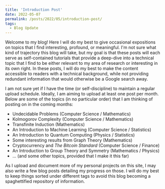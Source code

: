 ```yaml
---
title: 'Introduction Post'
date: 2022-05-07
permalink: /posts/2022/05/introduction-post/
tags:
  - Blog Update
---
```


Welcome to my blog! Here I will do my best to give occasional expositions on topics that I find interesting, profound, or meaningful. I'm not sure what kind of trajectory this blog will take, but my goal is that these posts will each serve as self-contained tutorials that provide a deep-dive into a technical topic that I find to be either relevant to my area of research or interesting in its own right. In these posts, I will do my best to make the content accessible to readers with a technical background, while not providing redundant information that would otherwise be a Google search away.

I am not sure yet if I have the time (or self-discipline) to maintain a regular upload schedule. Ideally, I am aiming to upload at least one post per month. Below are some of the topics (in no particular order) that I am thinking of posting on in the coming months:

* Undecidable Problems (Computer Science / Mathematics)
* Kolmogorov Complexity (Computer Science / Mathematics)
* Transfinite Induction (Mathematics)
* An Introduction to Machine Learning (Computer Science / Statistics)
* An Introduction to Quantum Computing (Physics / Statistics)
* Some interesting results from Graph Theory (Mathematics)
* Cryptocurrency and *The Bitcoin Standard* (Computer Science / Finance)
* An Introduction to Group Theory and Symmetry (Mathematics / Physics)
* ... (and some other topics, provided that I make it this far)

As I upload and document more of my personal projects on this site, I may also write a few blog posts detailing my progress on those. I will do my best to keep things sorted under different tags to avoid this blog becoming a spaghettified repository of information.

